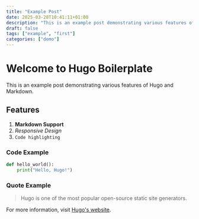 ```yaml
---
title: "Example Post"
date: 2025-03-28T10:41:11+01:00
description: "This is an example post demonstrating various features of Hugo and Markdown. should be 3 lines long.... so add one more line"
draft: false
tags: ["example", "first"]
categories: ["demo"]
---
```


# Welcome to Hugo Boilerplate

This is an example post demonstrating various features of Hugo and Markdown.

## Features

1. **Markdown Support**
2. *Responsive Design*
3. `Code highlighting`

### Code Example

```python
def hello_world():
    print("Hello, Hugo!")
```

### Quote Example

> Hugo is one of the most popular open-source static site generators.

For more information, visit [Hugo's website](https://gohugo.io).
